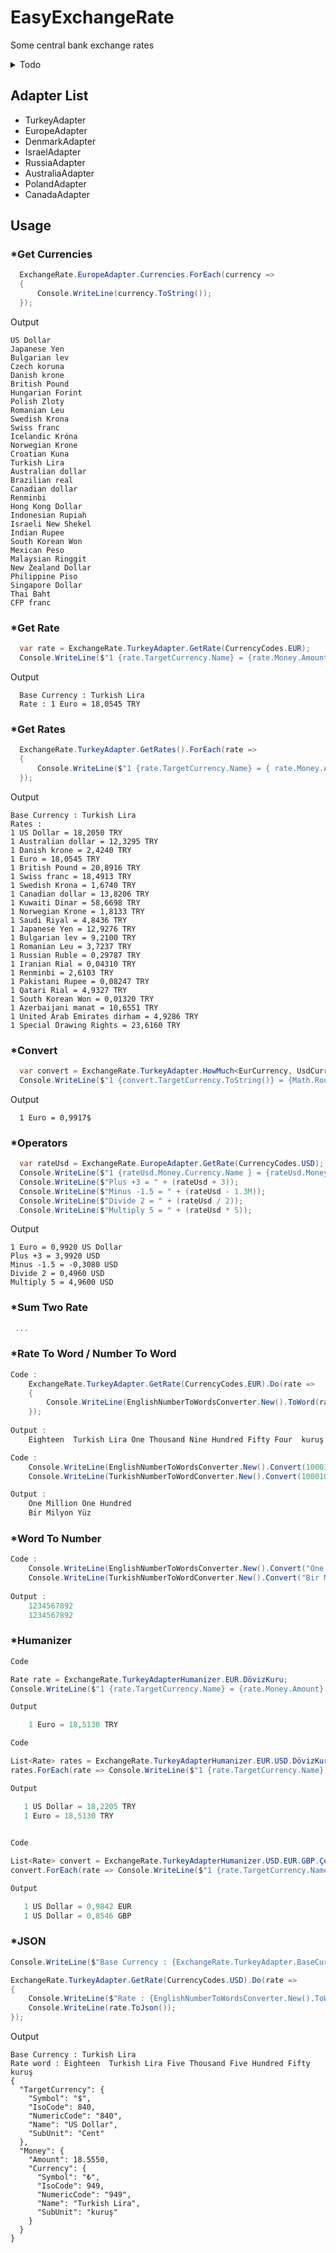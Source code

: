 # EasyExchangeRate
Some central bank exchange rates

<details>
	<summary>Todo</summary>
 
  - [ ] Add more country
  - [X] JSON serialize
  - [ ] Nuget package
  - [ ] Web deploy(open api)
  - [ ] Add number to word localizations
	- [X] Turkish
	- [X] English
	- [ ] Affrikan
	- [ ] Arabic
	- [ ] Armenian
	- [ ] Azerbaijani
	- [ ] Bangla
	- [ ] Bulgarian
	- [ ] Chinese
	- [ ] Croatian
	- [ ] Czech
	- [ ] Farsi
	- [ ] Finnish
	- [ ] French
	- [ ] German
	- [ ] Greek
	- [ ] Indian
	- [ ] Italian
	- [ ] Japanese
	- [ ] Korean
	- [ ] Latvian
	- [ ] Polish
	- [ ] Romanian
	- [ ] Russian
	- [ ] Spanish
	- [ ] Tamil
	- [ ] Thai
	- [ ] Ukrainian
	- [ ] Uzbek
	- [ ] Vietnamase
 
</details>

## Adapter List
- TurkeyAdapter
- EuropeAdapter 
- DenmarkAdapter
- IsraelAdapter 
- RussiaAdapter 
- AustraliaAdapter
- PolandAdapter 
- CanadaAdapter


## Usage

### *Get Currencies
``` csharp
  ExchangeRate.EuropeAdapter.Currencies.ForEach(currency =>
  {
      Console.WriteLine(currency.ToString());
  });
```
Output
```
US Dollar
Japanese Yen
Bulgarian lev
Czech koruna
Danish krone
British Pound
Hungarian Forint
Polish Zloty
Romanian Leu
Swedish Krona
Swiss franc
Icelandic Króna
Norwegian Krone
Croatian Kuna
Turkish Lira
Australian dollar
Brazilian real
Canadian dollar
Renminbi
Hong Kong Dollar
Indonesian Rupiah
Israeli New Shekel
Indian Rupee
South Korean Won
Mexican Peso
Malaysian Ringgit
New Zealand Dollar
Philippine Piso
Singapore Dollar
Thai Baht
CFP franc
```

### *Get Rate
``` csharp
  var rate = ExchangeRate.TurkeyAdapter.GetRate(CurrencyCodes.EUR);
  Console.WriteLine($"1 {rate.TargetCurrency.Name} = {rate.Money.Amount} {rate.Money.Currency.IsoCode}" );
```
Output
```
  Base Currency : Turkish Lira
  Rate : 1 Euro = 18,0545 TRY
```

### *Get Rates
``` csharp
  ExchangeRate.TurkeyAdapter.GetRates().ForEach(rate =>
  {
      Console.WriteLine($"1 {rate.TargetCurrency.Name} = { rate.Money.Amount} {rate.Money.Currency.IsoCode}");
  });
```
Output
```
Base Currency : Turkish Lira
Rates :
1 US Dollar = 18,2050 TRY
1 Australian dollar = 12,3295 TRY
1 Danish krone = 2,4240 TRY
1 Euro = 18,0545 TRY
1 British Pound = 20,8916 TRY
1 Swiss franc = 18,4913 TRY
1 Swedish Krona = 1,6740 TRY
1 Canadian dollar = 13,8206 TRY
1 Kuwaiti Dinar = 58,6698 TRY
1 Norwegian Krone = 1,8133 TRY
1 Saudi Riyal = 4,8436 TRY
1 Japanese Yen = 12,9276 TRY
1 Bulgarian lev = 9,2100 TRY
1 Romanian Leu = 3,7237 TRY
1 Russian Ruble = 0,29787 TRY
1 Iranian Rial = 0,04310 TRY
1 Renminbi = 2,6103 TRY
1 Pakistani Rupee = 0,08247 TRY
1 Qatari Rial = 4,9327 TRY
1 South Korean Won = 0,01320 TRY
1 Azerbaijani manat = 10,6551 TRY
1 United Arab Emirates dirham = 4,9286 TRY
1 Special Drawing Rights = 23,6160 TRY
```
### *Convert
``` csharp
  var convert = ExchangeRate.TurkeyAdapter.HowMuch<EurCurrency, UsdCurrency>(1);
  Console.WriteLine($"1 {convert.TargetCurrency.ToString()} = {Math.Round(convert.Money.Amount, 4)}{convert.Money.Currency.Symbol} ");
```
Output
```
  1 Euro = 0,9917$
```
### *Operators
``` csharp
  var rateUsd = ExchangeRate.EuropeAdapter.GetRate(CurrencyCodes.USD);
  Console.WriteLine($"1 {rateUsd.Money.Currency.Name } = {rateUsd.Money.Amount} {rateUsd.TargetCurrency.Name}");
  Console.WriteLine($"Plus +3 = " + (rateUsd + 3));
  Console.WriteLine($"Minus -1.5 = " + (rateUsd - 1.3M));
  Console.WriteLine($"Divide 2 = " + (rateUsd / 2));
  Console.WriteLine($"Multiply 5 = " + (rateUsd * 5)); 
```
Output
```
1 Euro = 0,9920 US Dollar
Plus +3 = 3,9920 USD
Minus -1.5 = -0,3080 USD
Divide 2 = 0,4960 USD
Multiply 5 = 4,9600 USD
```
### *Sum Two Rate
``` csharp
 ... 
```

### *Rate To Word / Number To Word 
``` csharp
Code :
	ExchangeRate.TurkeyAdapter.GetRate(CurrencyCodes.EUR).Do(rate =>
	{
		Console.WriteLine(EnglishNumberToWordsConverter.New().ToWord(rate));
	});
	
Output :
	Eighteen  Turkish Lira One Thousand Nine Hundred Fifty Four  kuruş	
```

``` csharp
Code :
	Console.WriteLine(EnglishNumberToWordsConverter.New().Convert(1000100));
	Console.WriteLine(TurkishNumberToWordConverter.New().Convert(1000100));    

Output :
	One Million One Hundred
	Bir Milyon Yüz
```

### *Word To Number 
``` csharp
Code :
	Console.WriteLine(EnglishNumberToWordsConverter.New().Convert("One Billion Two Hundred Thirty Four Million Five Hundred Sixty Seven Thousand Eight Hundred Ninety Two"));
	Console.WriteLine(TurkishNumberToWordConverter.New().Convert("Bir Milyar İki Yüz Otuz Dört Milyon Beş Yüz Altmış Yedi Bin Sekiz Yüz Doksan İki"));
	
Output :
	1234567892
	1234567892
```

### *Humanizer
``` csharp
Code

Rate rate = ExchangeRate.TurkeyAdapterHumanizer.EUR.DövizKuru;
Console.WriteLine($"1 {rate.TargetCurrency.Name} = {rate.Money.Amount} {rate.Money.Currency.IsoCode}" );

Output

    1 Euro = 18,5130 TRY

```


``` csharp
Code

List<Rate> rates = ExchangeRate.TurkeyAdapterHumanizer.EUR.USD.DövizKuru;
rates.ForEach(rate => Console.WriteLine($"1 {rate.TargetCurrency.Name} = {rate.Money.Amount} {rate.Money.Currency.IsoCode}"));

Output

   1 US Dollar = 18,2205 TRY
   1 Euro = 18,5130 TRY
   
```


``` csharp
Code

List<Rate> convert = ExchangeRate.TurkeyAdapterHumanizer.USD.EUR.GBP.Çevir;
convert.ForEach(rate => Console.WriteLine($"1 {rate.TargetCurrency.Name} = {rate.Money.Amount} {rate.Money.Currency.IsoCode}"));

Output

   1 US Dollar = 0,9842 EUR
   1 US Dollar = 0,8546 GBP

```

### *JSON
``` csharp
Console.WriteLine($"Base Currency : {ExchangeRate.TurkeyAdapter.BaseCurrency.Name}");

ExchangeRate.TurkeyAdapter.GetRate(CurrencyCodes.USD).Do(rate =>
{
	Console.WriteLine($"Rate : {EnglishNumberToWordsConverter.New().ToWord(rate)}");
	Console.WriteLine(rate.ToJson());
});
```

Output
```
Base Currency : Turkish Lira
Rate word : Eighteen  Turkish Lira Five Thousand Five Hundred Fifty  kuruş
{
  "TargetCurrency": {
    "Symbol": "$",
    "IsoCode": 840,
    "NumericCode": "840",
    "Name": "US Dollar",
    "SubUnit": "Cent"
  },
  "Money": {
    "Amount": 18.5550,
    "Currency": {
      "Symbol": "₺",
      "IsoCode": 949,
      "NumericCode": "949",
      "Name": "Turkish Lira",
      "SubUnit": "kuruş"
    }
  }
}
```








